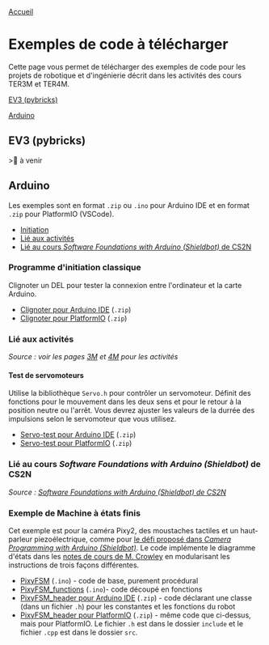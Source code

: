 [Accueil](./index.md)

# Exemples de code à télécharger

Cette page vous permet de télécharger des exemples de code pour les projets de robotique et d'ingénierie décrit dans les activités des cours TER3M et TER4M.

[EV3 (pybricks)](#ev3-pybricks)

[Arduino](#arduino)

## EV3 (pybricks)

­>🚧 à venir

## Arduino
Les exemples sont en format `.zip` ou `.ino` pour Arduino IDE et en format `.zip` pour PlatformIO (VSCode).

* [Initiation](#programme-dinitiation-classique)
* [Lié aux activités](#lié-aux-activités)
* [Lié au cours _Software Foundations with Arduino (Shieldbot)_ de CS2N](#lié-au-cours-software-foundations-with-arduino-shieldbot-de-cs2n)

### Programme d'initiation classique

Clignoter un DEL pour tester la connexion entre l'ordinateur et la carte Arduino.

- [Clignoter pour Arduino IDE](./arduinoide/blink/blink.ino) (`.zip`)
- [Clignoter pour PlatformIO](./platformio/blink-pio.zip) (`.zip`)

### Lié aux activités
_Source : voir les pages [3M](../acceuil3M.md) et [4M](../acceuil4M.md) pour les activités_

#### Test de servomoteurs

Utilise la bibliothèque `Servo.h` pour contrôler un servomoteur. Définit des fonctions pour le mouvement dans les deux sens et pour le retour à la position neutre ou l'arrêt. Vous devrez ajuster les valeurs de la durrée des impulsions selon le servomoteur que vous utilisez.

- [Servo-test pour Arduino IDE](./arduinoide/servo-test.zip) (`.zip`)
- [Servo-test pour PlatformIO](./platformio/servo-test-pio.zip) (`.zip`)

### Lié au cours _Software Foundations with Arduino (Shieldbot)_ de CS2N

_Source : [Software Foundations with Arduino (Shieldbot) de CS2N](https://www.cs2n.org/u/track_progress?id=290)_

### Exemple de Machine à états finis

Cet exemple est pour la caméra Pixy2, des moustaches tactiles et un haut-parleur piezoélectrique, comme pour [le défi proposé dans _Camera Programming with Arduino (Shieldbot)_](https://www.cs2n.org/u/mp/badge_pages/233). Le code implémente le diagramme d'états dans les [notes de cours de M. Crowley](https://docs.google.com/document/d/1LxZwPFYOOgUi6hL9_VkzVpgnHcKnO2U3EskbVziUh4s/view) en modularisant les instructions de trois façons différentes.

- [PixyFSM](./arduinoide/PixyFSM/PixyFSM.ino) (`.ino`) - code de base, purement procédural
- [PixyFSM_functions](./arduinoide/PixyFSM_functions/PixyFSM_functions.ino) (`.ino`)- code découpé en fonctions
- [PixyFSM_header pour Arduino IDE](./arduinoide/PixyFSM_header.zip) (`.zip`) - code déclarant une classe (dans un fichier `.h`) pour les constantes et les fonctions du robot
- [PixyFSM_header pour PlatformIO](./platformio/PixyFSM_header_pio.zip) (`.zip`) - même code que ci-dessus, mais pour PlatformIO. Le fichier `.h` est dans le dossier `include` et le fichier `.cpp` est dans le dossier `src`.
